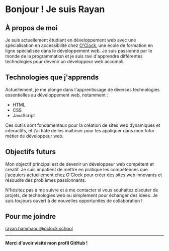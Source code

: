 # __Bonjour ! Je suis Rayan__

## __À propos de moi__
Je suis actuellement étudiant en développement web avec une spécialisation en accessibilité chez [O'Clock](https://www.oclock.io/), une école de formation en ligne spécialisée dans le développement web. Je suis passionné par le monde de la programmation et je suis ravi d'apprendre différentes technologies pour devenir un développeur web accompli.

## __Technologies que j'apprends__
Actuellement, je me plonge dans l'apprentissage de diverses technologies essentielles au développement web, notamment :

- HTML
- CSS
- JavaScript

Ces outils sont fondamentaux pour la création de sites web dynamiques et interactifs, et j'ai hâte de les maîtriser pour les appliquer dans mon futur métier de développeur web.

## __Objectifs futurs__
Mon objectif principal est de devenir un développeur web compétent et créatif. Je suis impatient de mettre en pratique les compétences que j'acquiers actuellement chez O'Clock pour créer des sites web innovants et résoudre des problèmes passionnants.

N'hésitez pas à me suivre et à me contacter si vous souhaitez discuter de projets, de technologies web ou simplement pour échanger des idées. Je suis toujours ouvert à de nouvelles opportunités de collaboration !

## __Pour me joindre__
rayan.hammaoui@oclock.school

---

__Merci d'avoir visité mon profil GitHub !__
